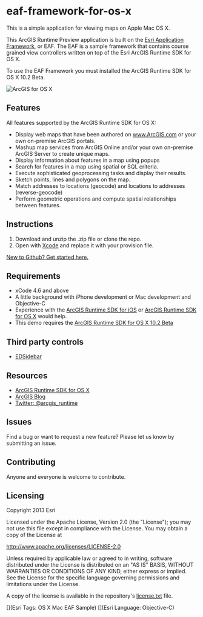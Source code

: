 # eaf-framework-for-os-x

This is a simple application for viewing maps on Apple Mac OS X.  

This ArcGIS Runtime Preview application is built on the [Esri Application Framework](http://www.arcgis.com/home/item.html?id=038213d942cc4db49b1c5bc716377721), or EAF. The EAF is a sample framework that contains course grained view controllers written on top of the Esri ArcGIS Runtime SDK for OS X.

To use the EAF Framework you must installed the ArcGIS Runtime SDK for OS X 10.2 Beta.

![ArcGIS for OS X](http://blogs.esri.com/esri/arcgis/files/2013/03/Screen-Shot-2013-03-18-at-3.06.22-PM-300x190.png)

## Features

All features supported by the ArcGIS Runtime SDK for OS X:

* Display web maps that have been authored on www.ArcGIS.com or your own on-premise ArcGIS portals.
* Mashup map services from ArcGIS Online and/or your own on-premise ArcGIS Server to create unique maps.
* Display information about features in a map using popups
* Search for features in a map using spatial or SQL criteria.
* Execute sophisticated geoprocessing tasks and display their results.
* Sketch points, lines and polygons on the map.
* Match addresses to locations (geocode) and locations to addresses (reverse-geocode)
* Perform geometric operations and compute spatial relationships between features.

## Instructions

1. Download and unzip the .zip file or clone the repo.
2. Open with [Xcode](https://developer.apple.com/xcode/) and replace it with your provision file.

[New to Github? Get started here.](https://github.com/)

## Requirements

* xCode 4.6 and above
* A little background with iPhone development or Mac development and Objective-C
* Experience with the [ArcGIS Runtime SDK for iOS](http://developers.arcgis.com/en/ios/) or [ArcGIS Runtime SDK for OS X](http://developers.arcgis.com/en/os-x/) would help.
* This demo requires the [ArcGIS Runtime SDK for OS X 10.2 Beta](http://resources.arcgis.com/en/help/runtime-osx-sdk/concepts/)

## Third party controls

* [EDSidebar](https://github.com/erndev/EDSidebar)

## Resources

* [ArcGIS Runtime SDK for OS X](http://developers.arcgis.com/en/os-x/)
* [ArcGIS Blog](http://blogs.esri.com/esri/arcgis/)
* [Twitter: @arcgis_runtime](http://twitter.com/arcgis_runtime)

## Issues

Find a bug or want to request a new feature?  Please let us know by submitting an issue.

## Contributing

Anyone and everyone is welcome to contribute. 

## Licensing
Copyright 2013 Esri

Licensed under the Apache License, Version 2.0 (the "License");
you may not use this file except in compliance with the License.
You may obtain a copy of the License at

   http://www.apache.org/licenses/LICENSE-2.0

Unless required by applicable law or agreed to in writing, software
distributed under the License is distributed on an "AS IS" BASIS,
WITHOUT WARRANTIES OR CONDITIONS OF ANY KIND, either express or implied.
See the License for the specific language governing permissions and
limitations under the License.

A copy of the license is available in the repository's [license.txt]( https://raw.github.com/Esri/app-framework-demo-osx/license.txt) file.

[](Esri Tags: OS X Mac EAF Sample)
[](Esri Language: Objective-C)
